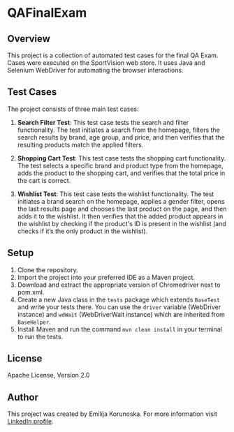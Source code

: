 # QAFinalExam

## Overview

This project is a collection of automated test cases for the final QA Exam. Cases were executed on the SportVision web store. It uses Java and Selenium WebDriver for automating the browser interactions.

## Test Cases

The project consists of three main test cases:

1. **Search Filter Test**: This test case tests the search and filter functionality. The test initiates a search from the homepage, filters the search results by brand, age group, and price, and then verifies that the resulting products match the applied filters.

2. **Shopping Cart Test**: This test case tests the shopping cart functionality. The test selects a specific brand and product type from the homepage, adds the product to the shopping cart, and verifies that the total price in the cart is correct.

3. **Wishlist Test**: This test case tests the wishlist functionality. The test initiates a brand search on the homepage, applies a gender filter, opens the last results page and chooses the last product on the page, and then adds it to the wishlist. It then verifies that the added product appears in the wishlist by checking if the product's ID is present in the wishlist (and checks if it’s the only product in the wishlist).

## Setup

1. Clone the repository.
2. Import the project into your preferred IDE as a Maven project.
3. Download and extract the appropriate version of Chromedriver next to pom.xml.
4. Create a new Java class in the `tests` package which extends `BaseTest` and write your tests there. You can use the `driver` variable (WebDriver instance) and `wdWait` (WebDriverWait instance) which are inherited from `BaseHelper`.
5. Install Maven and run the command `mvn clean install` in your terminal to run the tests.

## License

Apache License, Version 2.0

## Author

This project was created by Emilija Korunoska. For more information visit [LinkedIn profile](https://ba.linkedin.com/in/emilijakorunoska).

